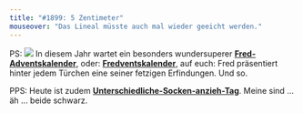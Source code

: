 ```yaml
---
title: "#1899: 5 Zentimeter"
mouseover: "Das Lineal müsste auch mal wieder geeicht werden."
---
```


PS:
<a href="http://www.fonflatter.de/advent10"><img src="http://www.fonflatter.de/adv10/erfindungen_s.png"></a>
In diesem Jahr wartet ein besonders wundersuperer <a href="http://www.fonflatter.de/advent10"><strong>Fred-Adventskalender</strong></a>, oder: <a href="http://www.fonflatter.de/advent10"><strong>Fredventskalender</strong></a>, auf euch: Fred präsentiert hinter jedem Türchen eine seiner fetzigen Erfindungen.
Und so.

PPS:
Heute ist zudem <a href="http://www.fonflatter.de/kalender"><strong>Unterschiedliche-Socken-anzieh-Tag</strong></a>. Meine sind ... äh ... beide schwarz.
